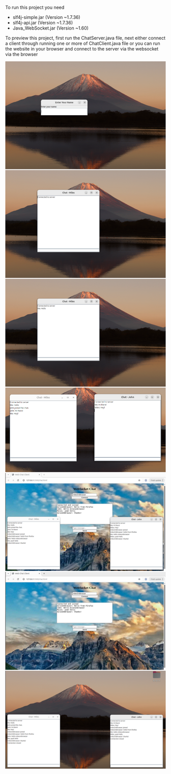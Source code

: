 To run this project you need <br>
- slf4j-simple.jar (Version ~1.7.36)
- slf4j-api.jar (Version ~1.7.36)
- Java_WebSocket.jar (Version ~1.60) <br>

To preview this project, first run the ChatServer.java file, next either connect a client through running one or more of ChatClient.java file or you can run the website in your browser and connect to the server via the websocket via the browser <br>

![](images/webimg1.PNG) 
![](images/webimg2.png) 
![](images/webimg3.png) 
![](images/webimg4.png) 
![](images/webimg5.png) 
![](images/webimg6.png) 
![](images/webimg7.png) 







